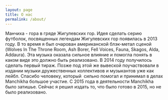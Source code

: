 ```yaml
---
layout: page
title: О нас
permalink: /about/
---
```

Манчиха - гора в гряде Жигулевских гор. Идея сделать серию футболок, посвященных легендам Жигулевских гор появилась в 2013 году. В то время я был очарован американской блэк-метал сценой (Wolves In The Throne Room, Ash Borer, Fell Voices, Fauna, Skagos, Alda, Addaura). Эта музыка оказала сильное влияние и помогла понять в каком виде это должно быть реализовано. В 2014 году получилось сделать первый тираж. Позже под этой же вывеской поучаствовали в издании музыки дружественных коллективов и музыкантов уже как лейбл. Спасибо человеку, который  сильно помогал и принимал в делах Manchikha большое участие. С 2015 года в деятельности Manchikha было затишье. Сейчас я решил издать то, что было готово в 2015, но не было реализовано.
